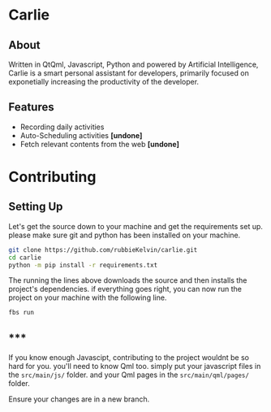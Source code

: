 # Carlie
## About
Written in QtQml, Javascript, Python and powered by Artificial Intelligence, Carlie is a smart personal assistant for developers, primarily focused on exponetially increasing the productivity of the developer.

## Features
* Recording daily activities
* Auto-Scheduling activities __[undone]__
* Fetch relevant contents from the web __[undone]__

# Contributing
## Setting Up
Let's get the source down to your machine and get the requirements set up. please make sure git and python has been installed on your machine.

```bash
git clone https://github.com/rubbieKelvin/carlie.git
cd carlie
python -m pip install -r requirements.txt
```
The running the lines above downloads the source and then installs the project's dependencies. if everything goes right, you can now run the project on your machine with the following line.
```bash
fbs run
```

## ***
If you know enough Javascipt, contributing to the project wouldnt be so hard for you. you'll need to know Qml too. simply put your javascript files in the `src/main/js/` folder. and your Qml pages in the `src/main/qml/pages/` folder.

Ensure your changes are in a new branch.